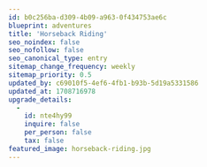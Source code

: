 ```yaml
---
id: b0c256ba-d309-4b09-a963-0f434753ae6c
blueprint: adventures
title: 'Horseback Riding'
seo_noindex: false
seo_nofollow: false
seo_canonical_type: entry
sitemap_change_frequency: weekly
sitemap_priority: 0.5
updated_by: c69010f5-4ef6-4fb1-b93b-5d19a5331586
updated_at: 1708716978
upgrade_details:
  -
    id: nte4hy99
    inquire: false
    per_person: false
    tax: false
featured_image: horseback-riding.jpg
---
```

